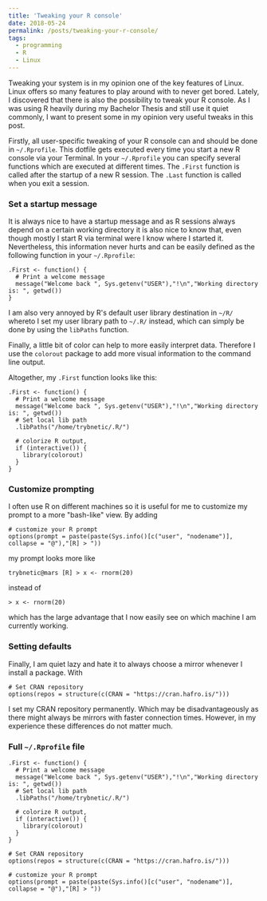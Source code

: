 ```yaml
---
title: 'Tweaking your R console'
date: 2018-05-24
permalink: /posts/tweaking-your-r-console/
tags:
  - programming
  - R
  - Linux
---
```


Tweaking your system is in my opinion one of the key features of Linux. Linux offers so many features to play around with to never get bored. Lately, I discovered that there is also the possibility to tweak your R console. As I was using R heavily during my Bachelor Thesis and still use it quiet commonly, I want to present some in my opinion very useful tweaks in this post.

Firstly, all user-specific tweaking of your R console can and should be done in `~/.Rprofile`. This dotfile gets executed every time you start a new R console via your Terminal. In your `~/.Rprofile` you can specify several functions which are executed at different times. The `.First` function is called after the startup of a new R session. The `.Last` function is called when you exit a session.


### Set a startup message

It is always nice to have a startup message and as R sessions always depend on a certain working directory it is also nice to know that, even though mostly I start R via terminal were I know where I started it. Nevertheless, this information never hurts and can be easily defined as the following function in your `~/.Rprofile`:

```
.First <- function() {
  # Print a welcome message
  message("Welcome back ", Sys.getenv("USER"),"!\n","Working directory is: ", getwd())
}
```

I am also very annoyed by R's default user library destination in `~/R/` whereto I set my user library path to `~/.R/` instead, which can simply be done by using the `libPaths` function.

Finally, a little bit of color can help to more easily interpret data. Therefore I use the `colorout` package to add more visual information to the command line output.

Altogether, my `.First` function looks like this:

```
.First <- function() {
  # Print a welcome message
  message("Welcome back ", Sys.getenv("USER"),"!\n","Working directory is: ", getwd())
  # Set local lib path
  .libPaths("/home/trybnetic/.R/")

  # colorize R output,
  if (interactive()) {
    library(colorout)
  }
}
```

### Customize prompting

I often use R on different machines so it is useful for me to customize my prompt to a more "bash-like" view. By adding

```
# customize your R prompt
options(prompt = paste(paste(Sys.info()[c("user", "nodename")], collapse = "@"),"[R] > "))
```

my prompt looks more like

```
trybnetic@mars [R] > x <- rnorm(20)
```

instead of

```
> x <- rnorm(20)
```

which has the large advantage that I now easily see on which machine I am currently working.

### Setting defaults

Finally, I am quiet lazy and hate it to always choose a mirror whenever I install a package. With

```
# Set CRAN repository
options(repos = structure(c(CRAN = "https://cran.hafro.is/")))
```

I set my CRAN repository permanently. Which may be disadvantageously as there might always be mirrors with faster connection times. However, in my experience these differences do not matter much.

### Full `~/.Rprofile` file

```
.First <- function() {
  # Print a welcome message
  message("Welcome back ", Sys.getenv("USER"),"!\n","Working directory is: ", getwd())
  # Set local lib path
  .libPaths("/home/trybnetic/.R/")

  # colorize R output,
  if (interactive()) {
    library(colorout)
  }
}

# Set CRAN repository
options(repos = structure(c(CRAN = "https://cran.hafro.is/")))

# customize your R prompt
options(prompt = paste(paste(Sys.info()[c("user", "nodename")], collapse = "@"),"[R] > "))
```
